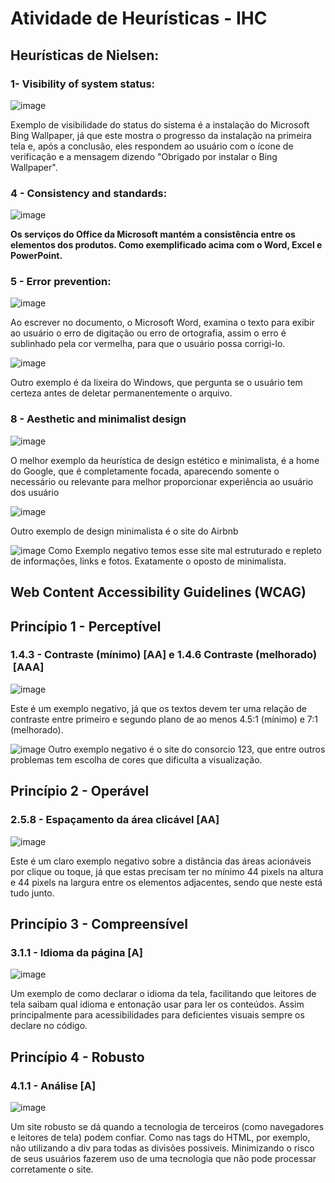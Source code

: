 # Atividade de Heurísticas - IHC

## Heurísticas de Nielsen:

### 1- ****Visibility of system status:****

![image](https://user-images.githubusercontent.com/58819253/163440418-72f82b0e-38be-48cf-8c00-8fee563c7c35.png)

Exemplo de visibilidade do status do sistema é a instalação do Microsoft Bing Wallpaper, já que este mostra o progresso da instalação na primeira tela e, após a conclusão, eles respondem ao usuário com o ícone de verificação e a mensagem dizendo "Obrigado por instalar o Bing Wallpaper".

### 4 - ****Consistency and standards:****

![image](https://user-images.githubusercontent.com/58819253/163440490-8f382394-03c2-401b-8b69-601c41b1edc6.png)

**Os serviços do Office da Microsoft mantém a consistência entre os elementos dos produtos. Como exemplificado acima com o Word, Excel e PowerPoint.**

### 5 - ****Error prevention:****

![image](https://user-images.githubusercontent.com/58819253/163440526-7a3a0f19-f29d-44f4-a044-a4b3de38bf3c.png)

Ao escrever no documento, o Microsoft Word, examina o texto para exibir ao usuário o erro de digitação ou erro de ortografia, assim o erro é sublinhado pela cor vermelha, para que o usuário possa corrigi-lo.

![image](https://user-images.githubusercontent.com/58819253/163440648-d90155ba-b243-489f-ac5d-8fa563f2e976.png)

Outro exemplo é da lixeira do Windows, que pergunta se o usuário tem certeza antes de deletar permanentemente o arquivo.

### 8 - ****Aesthetic and minimalist design****

![image](https://user-images.githubusercontent.com/58819253/163440681-11858e5e-ae8d-43de-bac7-edd8e7fe94b6.png)

O melhor exemplo da heurística de design estético e minimalista, é a home do Google, que é completamente focada, aparecendo somente o necessário ou relevante para melhor proporcionar experiência ao usuário dos usuário

![image](https://user-images.githubusercontent.com/58819253/163440696-dec699dc-50cc-47c3-8f39-a49e9d5b13f0.png)

Outro exemplo de design minimalista é o site do Airbnb

![image](https://user-images.githubusercontent.com/58819253/172964036-2cd552c8-2a1f-4278-9bd0-fc05ddd3c926.png)
Como Exemplo negativo temos esse site mal estruturado e repleto de informações, links e fotos. Exatamente o oposto de minimalista.

## Web Content Accessibility Guidelines (WCAG)

## Princípio 1 - Perceptível

### ****1.4.3 - Contraste (mínimo) [AA] e 1.4.6 Contraste (melhorado)  [AAA]****

![image](https://user-images.githubusercontent.com/58819253/163441011-d03d4716-81e8-45b9-9bd0-9aca30a106f1.png)

Este é um exemplo negativo, já que os textos devem ter uma relação de contraste entre primeiro e segundo plano de ao menos 4.5:1 (mínimo) e 7:1 (melhorado).

![image](https://user-images.githubusercontent.com/58819253/172963892-2462a147-ce89-413f-b9e5-334e56a6c2be.png)
Outro exemplo negativo é o site do consorcio 123, que entre outros problemas tem escolha de cores que dificulta a visualização.

## Princípio 2 - Operável

### **2.5.8 - Espaçamento da área clicável [AA]**

![image](https://user-images.githubusercontent.com/58819253/163441036-c56783ab-0a56-43c5-806c-92b28fe1c258.png)

Este é um claro exemplo negativo sobre a distância das áreas acionáveis por clique ou toque, já que estas precisam ter no mínimo 44 pixels na altura e 44 pixels na largura entre os elementos adjacentes, sendo que neste está tudo junto.

## Princípio 3 - Compreensível

### ****3.1.1 - Idioma da página [A]****

![image](https://user-images.githubusercontent.com/58819253/163441060-bf973c11-83c7-40a3-82a0-3a6357e60b71.png)

Um exemplo de como declarar o idioma da tela, facilitando que leitores de tela saibam qual idioma e entonação usar para ler os conteúdos. Assim principalmente para acessibilidades para deficientes visuais sempre os declare no código.

## Princípio 4 - Robusto

### 4.1.1 - Análise [A]

![image](https://user-images.githubusercontent.com/58819253/163441088-7adb8f50-6da7-4235-8d40-35b995573ba7.png)

Um site robusto se dá quando a tecnologia de terceiros (como navegadores e leitores de tela) podem confiar. Como nas tags do HTML, por exemplo, não utilizando a div para todas as divisões possiveis. Minimizando o risco de seus usuários fazerem uso de uma tecnologia que não pode processar corretamente o site.

